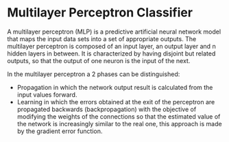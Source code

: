 # Multilayer Perceptron Classifier

A multilayer perceptron (MLP) is a predictive artificial neural network model that maps the input data sets into a set of appropriate outputs. The multilayer perceptron is composed of an input layer, an output layer and n hidden layers in between.
It is characterized by having disjoint but related outputs, so that the output of one neuron is the input of the next.

In the multilayer perceptron a 2 phases can be distinguished:

- Propagation in which the network output result is calculated from the input values forward.
- Learning in which the errors obtained at the exit of the perceptron are propagated backwards (backpropagation) with the objective of modifying the weights of the connections so that the estimated value of the network is increasingly similar to the real one, this approach is made by the gradient error function.